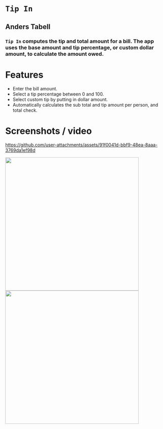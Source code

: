 # `Tip In`
## Anders Tabell
### `Tip In` computes the tip and total amount for a bill. The app uses the base amount and tip percentage, or custom dollar amount, to calculate the amount owed.
# Features
- Enter the bill amount.
- Select a tip percentage between 0 and 100.
- Select custom tip by putting in dollar amount.
- Automatically calculates the sub total and tip amount per person, and total check.
# Screenshots / video


https://github.com/user-attachments/assets/91f0041d-bbf9-48ea-8aaa-3769da1ef98d

<img src="https://github.com/user-attachments/assets/a78c6c18-fa40-4a1c-b0e2-f53b8fdd5548" height="420">

<img src="https://github.com/user-attachments/assets/9b0b27b9-5faa-495c-b9da-b26e62d1818b" height="420">
